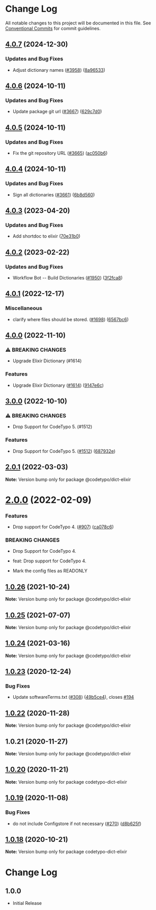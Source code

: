 # Change Log

All notable changes to this project will be documented in this file.
See [Conventional Commits](https://conventionalcommits.org) for commit guidelines.

## [4.0.7](https://github.com/khulnasoft/codetypo-dicts/compare/@codetypo/dict-elixir@4.0.6...@codetypo/dict-elixir@4.0.7) (2024-12-30)


### Updates and Bug Fixes

* Adjust dictionary names ([#3958](https://github.com/khulnasoft/codetypo-dicts/issues/3958)) ([8a96533](https://github.com/khulnasoft/codetypo-dicts/commit/8a96533bec21280103740868b81559437c413501))

## [4.0.6](https://github.com/khulnasoft/codetypo-dicts/compare/@codetypo/dict-elixir@4.0.5...@codetypo/dict-elixir@4.0.6) (2024-10-11)


### Updates and Bug Fixes

* Update package git url ([#3667](https://github.com/khulnasoft/codetypo-dicts/issues/3667)) ([629c7d0](https://github.com/khulnasoft/codetypo-dicts/commit/629c7d0a5e1bacad1d3874b1f8372edc3494ef97))

## [4.0.5](https://github.com/khulnasoft/codetypo-dicts/compare/@codetypo/dict-elixir@4.0.4...@codetypo/dict-elixir@4.0.5) (2024-10-11)


### Updates and Bug Fixes

* Fix the git repository URL ([#3665](https://github.com/khulnasoft/codetypo-dicts/issues/3665)) ([ac050b6](https://github.com/khulnasoft/codetypo-dicts/commit/ac050b697d57820109995e92fac5ccc32ced1723))

## [4.0.4](https://github.com/khulnasoft/codetypo-dicts/compare/@codetypo/dict-elixir@4.0.3...@codetypo/dict-elixir@4.0.4) (2024-10-11)


### Updates and Bug Fixes

* Sign all dictionaries ([#3661](https://github.com/khulnasoft/codetypo-dicts/issues/3661)) ([6b8d560](https://github.com/khulnasoft/codetypo-dicts/commit/6b8d560cf51a593458ce42bca415859f872cfc97))

## [4.0.3](https://github.com/khulnasoft/codetypo-dicts/compare/@codetypo/dict-elixir@4.0.2...@codetypo/dict-elixir@4.0.3) (2023-04-20)


### Updates and Bug Fixes

* Add shortdoc to elixir ([70e31b0](https://github.com/khulnasoft/codetypo-dicts/commit/70e31b0636bb7fa2f50986c5766fab899098deb3))

## [4.0.2](https://github.com/khulnasoft/codetypo-dicts/compare/@codetypo/dict-elixir@4.0.1...@codetypo/dict-elixir@4.0.2) (2023-02-22)


### Updates and Bug Fixes

* Workflow Bot -- Build Dictionaries ([#1950](https://github.com/khulnasoft/codetypo-dicts/issues/1950)) ([3f2fca8](https://github.com/khulnasoft/codetypo-dicts/commit/3f2fca8b64c800723cc572f5ef83e92d5ec64673))

## [4.0.1](https://github.com/khulnasoft/codetypo-dicts/compare/@codetypo/dict-elixir@4.0.0...@codetypo/dict-elixir@4.0.1) (2022-12-17)


### Miscellaneous

* clarify where files should be stored. ([#1698](https://github.com/khulnasoft/codetypo-dicts/issues/1698)) ([6567bc6](https://github.com/khulnasoft/codetypo-dicts/commit/6567bc62130404cb32945bdcc3bf07316c839396))

## [4.0.0](https://github.com/khulnasoft/codetypo-dicts/compare/@codetypo/dict-elixir@3.0.0...@codetypo/dict-elixir@4.0.0) (2022-11-10)


### ⚠ BREAKING CHANGES

* Upgrade Elixir Dictionary (#1614)

### Features

* Upgrade Elixir Dictionary ([#1614](https://github.com/khulnasoft/codetypo-dicts/issues/1614)) ([9147e6c](https://github.com/khulnasoft/codetypo-dicts/commit/9147e6c81a3fb6b67c28a673bcaa5d0d6d5fe558))

## [3.0.0](https://github.com/khulnasoft/codetypo-dicts/compare/@codetypo/dict-elixir@2.0.1...@codetypo/dict-elixir@3.0.0) (2022-10-10)


### ⚠ BREAKING CHANGES

* Drop Support for CodeTypo 5. (#1512)

### Features

* Drop Support for CodeTypo 5. ([#1512](https://github.com/khulnasoft/codetypo-dicts/issues/1512)) ([687932e](https://github.com/khulnasoft/codetypo-dicts/commit/687932e187e4bce87d7904e3a2e53dd6de6ac372))

## [2.0.1](https://github.com/khulnasoft/codetypo-dicts/compare/@codetypo/dict-elixir@2.0.0...@codetypo/dict-elixir@2.0.1) (2022-03-03)

**Note:** Version bump only for package @codetypo/dict-elixir





# [2.0.0](https://github.com/khulnasoft/codetypo-dicts/compare/@codetypo/dict-elixir@1.0.26...@codetypo/dict-elixir@2.0.0) (2022-02-09)


### Features

* Drop support for CodeTypo 4. ([#907](https://github.com/khulnasoft/codetypo-dicts/issues/907)) ([ca078c6](https://github.com/khulnasoft/codetypo-dicts/commit/ca078c6a2e188cc3cf6276db1ba7e007f0f06f27))


### BREAKING CHANGES

* Drop Support for CodeTypo 4.

* feat: Drop support for CodeTypo 4.
* Mark the config files as READONLY





## [1.0.26](https://github.com/khulnasoft/codetypo-dicts/compare/@codetypo/dict-elixir@1.0.25...@codetypo/dict-elixir@1.0.26) (2021-10-24)

**Note:** Version bump only for package @codetypo/dict-elixir





## [1.0.25](https://github.com/khulnasoft/codetypo-dicts/compare/@codetypo/dict-elixir@1.0.24...@codetypo/dict-elixir@1.0.25) (2021-07-07)

**Note:** Version bump only for package @codetypo/dict-elixir





## [1.0.24](https://github.com/khulnasoft/codetypo-dicts/compare/@codetypo/dict-elixir@1.0.23...@codetypo/dict-elixir@1.0.24) (2021-03-16)

**Note:** Version bump only for package @codetypo/dict-elixir





## [1.0.23](https://github.com/khulnasoft/codetypo-dicts/compare/@codetypo/dict-elixir@1.0.22...@codetypo/dict-elixir@1.0.23) (2020-12-24)


### Bug Fixes

* Update softwareTerms.txt ([#308](https://github.com/khulnasoft/codetypo-dicts/issues/308)) ([49b5ce4](https://github.com/khulnasoft/codetypo-dicts/commit/49b5ce4a2436f3c99969d6425128d55f84c8a7fc)), closes [#194](https://github.com/khulnasoft/codetypo-dicts/issues/194)





## [1.0.22](https://github.com/khulnasoft/codetypo-dicts/compare/@codetypo/dict-elixir@1.0.21...@codetypo/dict-elixir@1.0.22) (2020-11-28)

**Note:** Version bump only for package @codetypo/dict-elixir





## 1.0.21 (2020-11-27)

**Note:** Version bump only for package @codetypo/dict-elixir





## [1.0.20](https://github.com/khulnasoft/codetypo-dicts/compare/codetypo-dict-elixir@1.0.19...codetypo-dict-elixir@1.0.20) (2020-11-21)

**Note:** Version bump only for package codetypo-dict-elixir

## [1.0.19](https://github.com/khulnasoft/codetypo-dicts/compare/codetypo-dict-elixir@1.0.18...codetypo-dict-elixir@1.0.19) (2020-11-08)

### Bug Fixes

- do not include Configstore if not necessary ([#270](https://github.com/khulnasoft/codetypo-dicts/issues/270)) ([d8b625f](https://github.com/khulnasoft/codetypo-dicts/commit/d8b625f2f42d5cc6c4a9390216ac1e5037886e44))

## [1.0.18](https://github.com/khulnasoft/codetypo-dicts/compare/codetypo-dict-elixir@1.0.17...codetypo-dict-elixir@1.0.18) (2020-10-21)

**Note:** Version bump only for package codetypo-dict-elixir

# Change Log

## 1.0.0

- Initial Release
